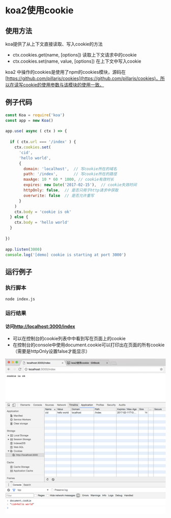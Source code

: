 # koa2使用cookie

## 使用方法

koa提供了从上下文直接读取、写入cookie的方法
- ctx.cookies.get(name, [options]) 读取上下文请求中的cookie
- ctx.cookies.set(name, value, [options]) 在上下文中写入cookie

koa2 中操作的cookies是使用了npm的cookies模块，源码在[https://github.com/pillarjs/cookies](https://github.com/pillarjs/cookies)，所以在读写cookie的使用参数与该模块的使用一致。


## 例子代码
``` js
const Koa = require('koa')
const app = new Koa()

app.use( async ( ctx ) => {

  if ( ctx.url === '/index' ) {
    ctx.cookies.set(
      'cid', 
      'hello world',
      {
        domain: 'localhost',  // 写cookie所在的域名
        path: '/index',       // 写cookie所在的路径
        maxAge: 10 * 60 * 1000, // cookie有效时长
        expires: new Date('2017-02-15'),  // cookie失效时间
        httpOnly: false,  // 是否只用于http请求中获取
        overwrite: false  // 是否允许重写
      }
    )
    ctx.body = 'cookie is ok'
  } else {
    ctx.body = 'hello world' 
  }

})

app.listen(3000)
console.log('[demo] cookie is starting at port 3000')

```

## 运行例子

### 执行脚本
```sh
node index.js
```

### 运行结果

#### 访问[http://localhost:3000/index](http://localhost:3000/index)
- 可以在控制台的cookie列表中中看到写在页面上的cookie
- 在控制台的console中使用document.cookie可以打印出在页面的所有cookie（需要是httpOnly设置false才能显示）

![cookie-result-01](./../images/cookie-result-01.png)


